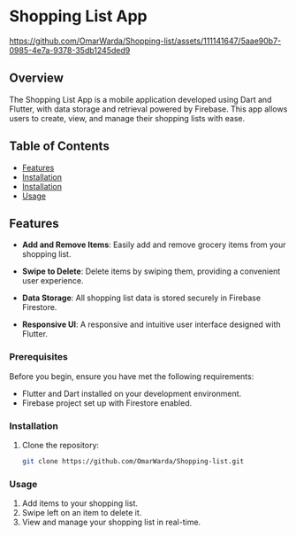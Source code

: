# Shopping List App


https://github.com/OmarWarda/Shopping-list/assets/111141647/5aae90b7-0985-4e7a-9378-35db1245ded9


## Overview

The Shopping List App is a mobile application developed using Dart and Flutter, with data storage and retrieval powered by Firebase. This app allows users to create, view, and manage their shopping lists with ease.


## Table of Contents

- [Features](#features)
- [Installation](#Prerequisites)
- [Installation](#installation)
- [Usage](#usage)

## Features

- **Add and Remove Items**: Easily add and remove grocery items from your shopping list.

- **Swipe to Delete**: Delete items by swiping them, providing a convenient user experience.

- **Data Storage**: All shopping list data is stored securely in Firebase Firestore.

- **Responsive UI**: A responsive and intuitive user interface designed with Flutter.


### Prerequisites

Before you begin, ensure you have met the following requirements:

- Flutter and Dart installed on your development environment.
- Firebase project set up with Firestore enabled.

### Installation

1. Clone the repository:
   ```bash
   git clone https://github.com/OmarWarda/Shopping-list.git


### Usage

1. Add items to your shopping list.
2. Swipe left on an item to delete it.
3. View and manage your shopping list in real-time.
